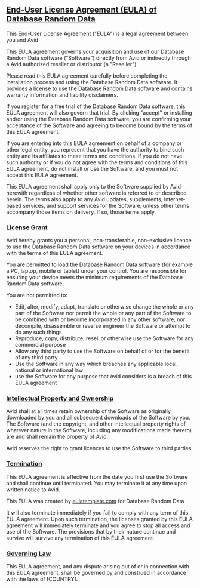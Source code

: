 ## [End-User License Agreement (EULA) of Database Random Data](https://github.com/story-has-you/database-random-data/blob/master/license.md)

This End-User License Agreement ("EULA") is a legal agreement between you and Avid

This EULA agreement governs your acquisition and use of our Database Random Data software ("Software") directly from Avid or indirectly through a Avid authorized reseller or distributor (a "Reseller").

Please read this EULA agreement carefully before completing the installation process and using the Database Random Data software. It provides a license to use the Database Random Data software and contains warranty information and liability disclaimers.

If you register for a free trial of the Database Random Data software, this EULA agreement will also govern that trial. By clicking "accept" or installing and/or using the Database Random Data software, you are confirming your acceptance of the Software and agreeing to become bound by the terms of this EULA agreement.

If you are entering into this EULA agreement on behalf of a company or other legal entity, you represent that you have the authority to bind such entity and its affiliates to these terms and conditions. If you do not have such authority or if you do not agree with the terms and conditions of this EULA agreement, do not install or use the Software, and you must not accept this EULA agreement.

This EULA agreement shall apply only to the Software supplied by Avid herewith regardless of whether other software is referred to or described herein. The terms also apply to any Avid updates, supplements, Internet-based services, and support services for the Software, unless other terms accompany those items on delivery. If so, those terms apply.

### [License Grant](https://github.com/Avid123456/MyBatisCodeHelper-Pro/blob/master/screenshots/license.md#license-grant)

Avid hereby grants you a personal, non-transferable, non-exclusive licence to use the Database Random Data software on your devices in accordance with the terms of this EULA agreement.

You are permitted to load the Database Random Data software (for example a PC, laptop, mobile or tablet) under your control. You are responsible for ensuring your device meets the minimum requirements of the Database Random Data software.

You are not permitted to:

- Edit, alter, modify, adapt, translate or otherwise change the whole or any part of the Software nor permit the whole or any part of the Software to be combined with or become incorporated in any other software, nor decompile, disassemble or reverse engineer the Software or attempt to do any such things
- Reproduce, copy, distribute, resell or otherwise use the Software for any commercial purpose
- Allow any third party to use the Software on behalf of or for the benefit of any third party
- Use the Software in any way which breaches any applicable local, national or international law
- use the Software for any purpose that Avid considers is a breach of this EULA agreement

### [Intellectual Property and Ownership](https://github.com/Avid123456/MyBatisCodeHelper-Pro/blob/master/screenshots/license.md#intellectual-property-and-ownership)

Avid shall at all times retain ownership of the Software as originally downloaded by you and all subsequent downloads of the Software by you. The Software (and the copyright, and other intellectual property rights of whatever nature in the Software, including any modifications made thereto) are and shall remain the property of Avid.

Avid reserves the right to grant licences to use the Software to third parties.

### [Termination](https://github.com/Avid123456/MyBatisCodeHelper-Pro/blob/master/screenshots/license.md#termination)

This EULA agreement is effective from the date you first use the Software and shall continue until terminated. You may terminate it at any time upon written notice to Avid.

This EULA was created by [eulatemplate.com](http://eulatemplate.com/) for Database Random Data

It will also terminate immediately if you fail to comply with any term of this EULA agreement. Upon such termination, the licenses granted by this EULA agreement will immediately terminate and you agree to stop all access and use of the Software. The provisions that by their nature continue and survive will survive any termination of this EULA agreement.

### [Governing Law](https://github.com/Avid123456/MyBatisCodeHelper-Pro/blob/master/screenshots/license.md#governing-law)

This EULA agreement, and any dispute arising out of or in connection with this EULA agreement, shall be governed by and construed in accordance with the laws of [COUNTRY].